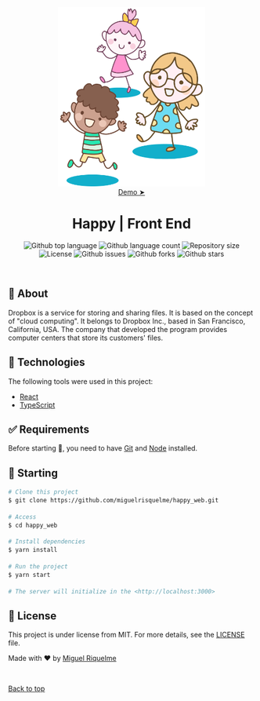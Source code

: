 <div align="center" id="top">
    <img src="./.github/app.png" alt="Happy" width="300px"/>
    <br>
    <a href="https://miguelrisquelme-happy_web.netlify.app">Demo  ➤</a>
</div>

<h1 align="center">Happy | Front End</h1>

<p align="center">
  <img alt="Github top language" src="https://img.shields.io/github/languages/top/miguelrisquelme/happy_web?color=56BEB8">

  <img alt="Github language count" src="https://img.shields.io/github/languages/count/miguelrisquelme/happy_web?color=56BEB8">

  <img alt="Repository size" src="https://img.shields.io/github/repo-size/miguelrisquelme/happy_web?color=56BEB8">

  <img alt="License" src="https://img.shields.io/github/license/miguelrisquelme/happy_web?color=56BEB8">

  <img alt="Github issues" src="https://img.shields.io/github/issues/miguelrisquelme/happy_web?color=56BEB8" />

  <img alt="Github forks" src="https://img.shields.io/github/forks/miguelrisquelme/happy_web?color=56BEB8" />

  <img alt="Github stars" src="https://img.shields.io/github/stars/miguelrisquelme/happy_web?color=56BEB8" />
</p>

<br>

## :dart: About

Dropbox is a service for storing and sharing files. It is based on the concept of "cloud computing". It belongs to Dropbox Inc., based in San Francisco, California, USA. The company that developed the program provides computer centers that store its customers' files.

## :rocket: Technologies

The following tools were used in this project:

- [React](https://pt-br.reactjs.org/)
- [TypeScript](https://www.typescriptlang.org/)

## :white_check_mark: Requirements

Before starting :checkered_flag:, you need to have [Git](https://git-scm.com) and [Node](https://nodejs.org/en/) installed.

## :checkered_flag: Starting

```bash
# Clone this project
$ git clone https://github.com/miguelrisquelme/happy_web.git

# Access
$ cd happy_web

# Install dependencies
$ yarn install

# Run the project
$ yarn start

# The server will initialize in the <http://localhost:3000>
```

## :memo: License

This project is under license from MIT. For more details, see the [LICENSE](LICENSE.md) file.

Made with :heart: by <a href="https://github.com/miguelrisquelme" target="_blank">Miguel Riquelme</a>

&#xa0;

<a href="#top">Back to top</a>
